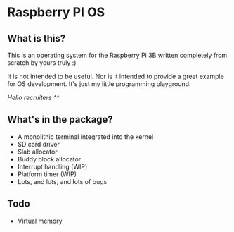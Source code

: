 # Raspberry PI OS

## What is this?

This is an operating system for the Raspberry Pi 3B written completely from scratch by yours truly :)

It is not intended to be useful.
Nor is it intended to provide a great example for OS development.
It's just my little programming playground.

_Hello recruiters ^^_

## What's in the package?

- A monolithic terminal integrated into the kernel
- SD card driver
- Slab allocator
- Buddy block allocator
- Interrupt handling (WIP)
- Platform timer (WIP)
- Lots, and lots, and lots of bugs

## Todo

- Virtual memory